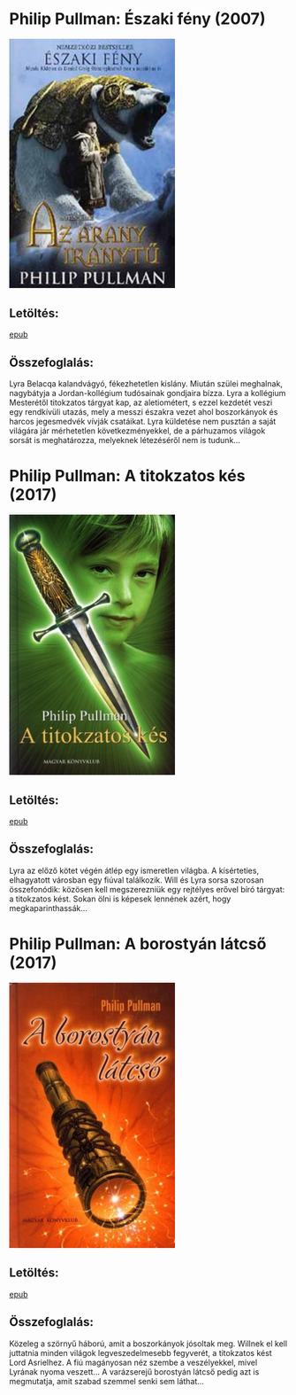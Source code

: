 # <a name="id_1219">Philip Pullman: Északi fény (2007)</a>
<img src="https://github.com/BercziSandor/calibre_lib/raw/main/Philip%20Pullman/Eszaki%20feny%20%281219%29/cover.jpg" alt="cover" width="300"/>

## Letöltés:
[epub](https://github.com/BercziSandor/calibre_lib/raw/main/Philip%20Pullman/Eszaki%20feny%20%281219%29/Eszaki%20feny%20-%20Philip%20Pullman.epub)

## Összefoglalás:
<p class="description">Lyra Belacqa kalandvágyó, fékezhetetlen kislány. Miután szülei meghalnak, nagybátyja a Jordan-kollégium tudósainak gondjaira bízza. Lyra a kollégium Mesterétől titokzatos tárgyat kap, az aletiométert, s ezzel kezdetét veszi egy rendkívüli utazás, mely a messzi északra vezet ahol boszorkányok és harcos jegesmedvék vívják csatáikat. Lyra küldetése nem pusztán a saját világára jár mérhetetlen következményekkel, de a párhuzamos világok sorsát is meghatározza, melyeknek létezéséről nem is tudunk…</p>

# <a name="id_1220">Philip Pullman: A titokzatos kés (2017)</a>
<img src="https://github.com/BercziSandor/calibre_lib/raw/main/Philip%20Pullman/A%20titokzatos%20kes%20%281220%29/cover.jpg" alt="cover" width="300"/>

## Letöltés:
[epub](https://github.com/BercziSandor/calibre_lib/raw/main/Philip%20Pullman/A%20titokzatos%20kes%20%281220%29/A%20titokzatos%20kes%20-%20Philip%20Pullman.epub)

## Összefoglalás:
<p class="description">Lyra az előző kötet végén átlép egy ismeretlen világba. A kísérteties, elhagyatott városban egy fiúval találkozik. Will és Lyra sorsa szorosan összefonódik: közösen kell megszerezniük egy rejtélyes erővel bíró tárgyat: a titokzatos kést. Sokan ölni is képesek lennének azért, hogy megkaparinthassák…</p>

# <a name="id_1221">Philip Pullman: A borostyán látcső (2017)</a>
<img src="https://github.com/BercziSandor/calibre_lib/raw/main/Philip%20Pullman/A%20borostyan%20latcso%20%281221%29/cover.jpg" alt="cover" width="300"/>

## Letöltés:
[epub](https://github.com/BercziSandor/calibre_lib/raw/main/Philip%20Pullman/A%20borostyan%20latcso%20%281221%29/A%20borostyan%20latcso%20-%20Philip%20Pullman.epub)

## Összefoglalás:
<p class="description">Közeleg a szörnyű háború, amit a boszorkányok jósoltak meg. Willnek el kell juttatnia minden világok legveszedelmesebb fegyverét, a titokzatos kést Lord Asrielhez. A fiú magányosan néz szembe a veszélyekkel, mivel Lyrának nyoma veszett… A varázserejű borostyán látcső pedig azt is megmutatja, amit szabad szemmel senki sem láthat…</p>

